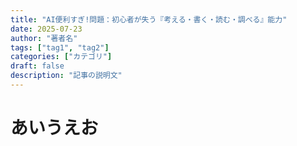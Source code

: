 ```yaml
---
title: "AI便利すぎ!問題：初心者が失う『考える・書く・読む・調べる』能力"
date: 2025-07-23
author: "著者名"
tags: ["tag1", "tag2"]
categories: ["カテゴリ"]
draft: false
description: "記事の説明文"
---
```


# あいうえお